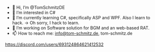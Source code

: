 - 👋 Hi, I’m @TomSchmitzDE
- 👀 I’m interested in C#
- 🌱 I’m currently learning C#, specifically ASP and WPF. Also I learn to hack. -> Oh sorry, I hack to learn.
- 💞️ I’m working on Software solution for BGM and an web-based RAT.
- 📫 How to reach me: info@tom-schmitz.de, tom-schmitz.de

https://discord.com/users/693124864621412532
